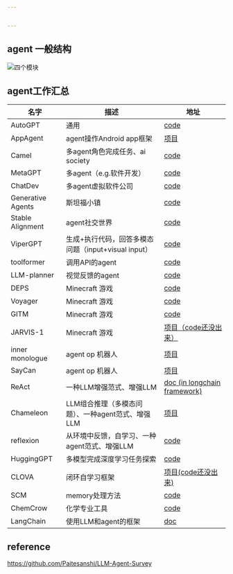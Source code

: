 ```yaml
---


---
```


<h2 id="agent-一般结构">agent 一般结构</h2>
<p><img src="https://github.com/Paitesanshi/LLM-Agent-Survey/raw/main/assets/architecture-1.png" alt="四个模块"></p>
<h2 id="agent工作汇总">agent工作汇总</h2>

<table>
<thead>
<tr>
<th>名字</th>
<th>描述</th>
<th>地址</th>
</tr>
</thead>
<tbody>
<tr>
<td>AutoGPT</td>
<td>通用</td>
<td><a href="https://github.com/Significant-Gravitas/AutoGPT">code</a></td>
</tr>
<tr>
<td>AppAgent</td>
<td>agent操作Android app框架</td>
<td><a href="https://appagent-official.github.io/">项目</a></td>
</tr>
<tr>
<td>Camel</td>
<td>多agent角色完成任务、ai society</td>
<td><a href="https://github.com/camel-ai/camel">code</a></td>
</tr>
<tr>
<td>MetaGPT</td>
<td>多agent（e.g.软件开发）</td>
<td><a href="https://github.com/geekan/MetaGPT">code</a></td>
</tr>
<tr>
<td>ChatDev</td>
<td>多agent虚拟软件公司</td>
<td><a href="https://github.com/OpenBMB/ChatDev/tree/main">code</a></td>
</tr>
<tr>
<td>Generative Agents</td>
<td>斯坦福小镇</td>
<td><a href="https://github.com/joonspk-research/generative_agents">code</a></td>
</tr>
<tr>
<td>Stable Alignment</td>
<td>agent社交世界</td>
<td><a href="https://github.com/agi-templar/Stable-Alignment">code</a></td>
</tr>
<tr>
<td>ViperGPT</td>
<td>生成+执行代码，回答多模态问题（input+visual input）</td>
<td><a href="https://github.com/cvlab-columbia/viper">code</a></td>
</tr>
<tr>
<td>toolformer</td>
<td>调用API的agent</td>
<td><a href="https://github.com/lucidrains/toolformer-pytorch">code</a></td>
</tr>
<tr>
<td>LLM-planner</td>
<td>视觉反馈的agent</td>
<td><a href="https://dki-lab.github.io/LLM-Planner/">code</a></td>
</tr>
<tr>
<td>DEPS</td>
<td>Minecraft 游戏</td>
<td><a href="https://github.com/CraftJarvis/MC-Planner">code</a></td>
</tr>
<tr>
<td>Voyager</td>
<td>Minecraft 游戏</td>
<td><a href="https://github.com/MineDojo/Voyager">code</a></td>
</tr>
<tr>
<td>GITM</td>
<td>Minecraft 游戏</td>
<td><a href="https://github.com/OpenGVLab/GITM">code</a></td>
</tr>
<tr>
<td>JARVIS-1</td>
<td>Minecraft 游戏</td>
<td><a href="https://craftjarvis.github.io/JARVIS-1/">项目（code还没出来）</a></td>
</tr>
<tr>
<td>inner monologue</td>
<td>agent op 机器人</td>
<td><a href="https://innermonologue.github.io/">项目</a></td>
</tr>
<tr>
<td>SayCan</td>
<td>agent op 机器人</td>
<td><a href="https://say-can.github.io/">项目</a></td>
</tr>
<tr>
<td>ReAct</td>
<td>一种LLM增强范式、增强LLM</td>
<td><a href="https://python.langchain.com/docs/modules/agents/agent_types/react.html">doc (in longchain framework)</a></td>
</tr>
<tr>
<td>Chameleon</td>
<td>LLM组合推理（多模态问题）、一种agent范式、增强LLM</td>
<td><a href="https://chameleon-llm.github.io/">项目</a></td>
</tr>
<tr>
<td>reflexion</td>
<td>从环境中反馈，自学习、一种agent范式、增强LLM</td>
<td><a href="https://github.com/noahshinn/reflexion">code</a></td>
</tr>
<tr>
<td>HuggingGPT</td>
<td>多模型完成深度学习任务探索</td>
<td><a href="https://huggingface.co/spaces/microsoft/HuggingGPT/tree/main">code</a></td>
</tr>
<tr>
<td>CLOVA</td>
<td>闭环自学习框架</td>
<td><a href="https://clova-tool.github.io/">项目(code还没出来)</a></td>
</tr>
<tr>
<td>SCM</td>
<td>memory处理方法</td>
<td><a href="https://github.com/wbbeyourself/SCM4LLMs">code</a></td>
</tr>
<tr>
<td>ChemCrow</td>
<td>化学专业工具</td>
<td><a href="https://github.com/ur-whitelab/chemcrow-public">code</a></td>
</tr>
<tr>
<td>LangChain</td>
<td>使用LLM和agent的框架</td>
<td><a href="https://python.langchain.com/docs/get_started/introduction">doc</a></td>
</tr>
</tbody>
</table><h2 id="reference">reference</h2>
<p><a href="https://github.com/Paitesanshi/LLM-Agent-Survey">https://github.com/Paitesanshi/LLM-Agent-Survey</a></p>

